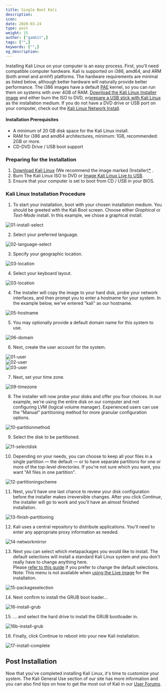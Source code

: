 ```yaml
---
title: Single Boot Kali
description:
icon:
date: 2020-03-24
type: post
weight: 15
author: ["gamb1t",]
tags: ["",]
keywords: ["",]
og_description:
---
```


Installing Kali Linux on your computer is an easy process. First, you'll need compatible computer hardware. Kali is supported on i386, amd64, and ARM (both armel and armhf) platforms. The hardware requirements are minimal as listed below, although better hardware will naturally provide better performance. The i386 images have a default [PAE](http://en.wikipedia.org/wiki/Physical_Address_Extension) kernel, so you can run them on systems with over 4GB of RAM. [Download the Kali Linux Installer image](/docs/introduction/download-official-kali-linux-images/) and either burn the ISO to DVD, or[prepare a USB stick with Kali Linux](/docs/usb/kali-linux-live-usb-install/) as the installation medium. If you do not have a DVD drive or USB port on your computer, check out the [Kali Linux Network Install](/docs/base-images/kali-linux-network-pxe-install/).

#### Installation Prerequisites

* A minimum of 20 GB disk space for the Kali Linux install.
* RAM for i386 and amd64 architectures, minimum: 1GB, recommended: 2GB or more.
* CD-DVD Drive / USB boot support

### Preparing for the Installation

1. [Download Kali Linux](/docs/introduction/download-official-kali-linux-images/) (We recommend the image marked (Installer)[*](../#which-image-to-choose) .
2. Burn The Kali Linux ISO to DVD or [Image Kali Linux Live to USB](/docs/usb/kali-linux-live-usb-install/).
3. Ensure that your computer is set to boot from CD / USB in your BIOS.

### Kali Linux Installation Procedure

1. To start your installation, boot with your chosen installation medium. You should be greeted with the Kali Boot screen. Choose either _Graphical_ or _Text-Mode_ install. In this example, we chose a graphical install.

![01-install-select](kali-default-install-18.png)  

2. Select your preferred language. 

![02-language-select](kali-default-install-17.png)  

3. Specify your geographic location.

![03-location](kali-default-install-16.png)  

4. Select your keyboard layout.

![03-location](kali-default-install-15.png)  


4. The installer will copy the image to your hard disk, probe your network interfaces, and then prompt you to enter a hostname for your system. In the example below, we've entered "kali" as our hostname.

![05-hostname](kali-default-install-14.png)  

5. You may optionally provide a default domain name for this system to use.

![06-domain](kali-default-install-13.png)  

6. Next, create the user account for the system.

![01-user](kali-user-1.png)  
![02-user](kali-user-2.png)  
![03-user](kali-user-3.png)  

7. Next, set your time zone.

![09-timezone](kali-default-install-11.png)  

8. The installer will now probe your disks and offer you four choices. In our example, we're using the entire disk on our computer and not configuring LVM (logical volume manager). Experienced users can use the "Manual" partitioning method for more granular configuration options.

![10-partitionmethod](kali-default-install-10.png)  

9. Select the disk to be partitioned.

![11-selectdisk](kali-default-install-9.png)  

10. Depending on your needs, you can choose to keep all your files in a single partition — the default — or to have separate partitions for one or more of the top-level directories. If you're not sure which you want, you want "All files in one partition".

![12-partitioningscheme](kali-default-install-8.png)  

11. Next, you'll have one last chance to review your disk configuration before the installer makes irreversible changes. After you click _Continue_, the installer will go to work and you'll have an almost finished installation.

![13-finish-partitioning](kali-default-install-7.png)  

12. Kali uses a central repository to distribute applications. You'll need to enter any appropriate proxy information as needed.

![14-networkmirror](kali-default-install-5.png)  

13. Next you can select which metapackages you would like to install. The default selections will install a standard Kali Linux system and you don't really have to change anything here.  
    Please [refer to this guide](../#which-desktop-environment-and-software-collection-to-choose-during-installation) if you prefer to change the default selections.
    Note: This menu is not available when [using the Live image](../#which-image-to-choose) for the installation.

![15-packageselection](kali-default-packages.png)  

14. Next confirm to install the GRUB boot loader...

![16-install-grub](kali-default-install-3.png)  

15. ... and select the hard drive to install the GRUB bootloader in.

![16b-install-grub](kali-default-install-2.png)  

16. Finally, click Continue to reboot into your new Kali installation.

![17-install-complete](kali-default-install-1.png)  

## Post Installation

Now that you've completed installing Kali Linux, it's time to customize your system. The Kali General Use section of our site has more information and you can also find tips on how to get the most out of Kali in our [User Forums](https://forums.kali.org/).
